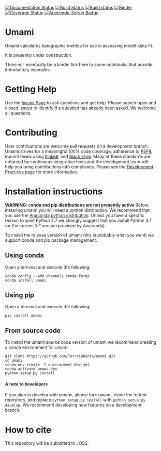 [![Documentation Status](https://readthedocs.org/projects/umami/badge/?version=latest)](https://umami.readthedocs.io/en/latest/?badge=latest)
[![Build Status](https://travis-ci.org/TerrainBento/umami.svg?branch=master)](https://travis-ci.org/TerrainBento/umami)
[![Build status](https://ci.appveyor.com/api/projects/status/0ehba569dttgsuyv?svg=true)](https://ci.appveyor.com/project/kbarnhart/umami)
[![Binder](https://mybinder.org/badge_logo.svg)](https://mybinder.org/v2/gh/TerrainBento/umami/master)
[![Coverage Status](https://coveralls.io/repos/github/TerrainBento/umami/badge.svg?branch=master)](https://coveralls.io/github/TerrainBento/umami?branch=master)
[![Anaconda-Server Badge](https://anaconda.org/conda-forge/umami/badges/installer/conda.svg)](https://conda.anaconda.org/conda-forge)

# Umami

Umami calculates topographic metrics for use in assessing model-data fit.

It is presently under construction.

There will eventually be a binder link here to some notebooks that provide introductory examples.

# Getting Help

Use the [Issues Page]() to ask questions and get help. Please search open and closed issues to identify if a question has already been asked. We welcome all questions.

# Contributing

User contributions are welcome pull requests on a development branch. Umami strives for a meaningful 100% code coverage, adherence to [PEP8](), low lint levels using [Flake8](), and [Black style](). Many of these standards are enforced by continuous integration tests and the development team will help you bring contributions into compliance. Please see the [Development Practices]() page for more information.

# Installation instructions

**WARNING: conda and pip distributions are not presently active**
Before installing umami you will need a python distribution. We recommend that you use the [Anaconda python distribution](https://www.anaconda.com/download/). Unless you have a specific reason to want Python 2.7 we strongly suggest that you install Python 3.7 (or the current 3.* version provided by Anaconda).

To install the release version of umami (this is probably what you want) we support conda and pip package management.

## Using conda
Open a terminal and execute the following:

```
conda config --add channels conda-forge
conda install umami
```

## Using pip
Open a terminal and execute the following:

```
pip install umami
```

## From source code

To install the umami source code version of umami we recommend creating a conda environment for umami.

```
git clone https://github.com/TerrainBento/umami.git
cd umami
conda env create -f environment-dev.yml
conda activate umami-dev
python setup.py install
```

#### A note to developers

If you plan to develop with umami, please fork umami, clone the forked repository, and replace `python setup.py install` with `python setup.py develop`. We recommend developing new features on a development branch.


# How to cite

This repository will be submitted to JOSS.
